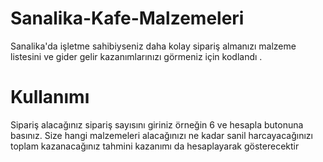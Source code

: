 # Sanalika-Kafe-Malzemeleri
Sanalika'da işletme sahibiyseniz daha kolay sipariş almanızı malzeme listesini ve gider gelir kazanımlarınızı görmeniz için kodlandı
.


# Kullanımı
Sipariş alacağınız sipariş sayısını giriniz örneğin 6 ve hesapla butonuna basınız. 
Size hangi malzemeleri alacağınızı ne kadar sanil harcayacağınızı toplam kazanacağınız tahmini kazanımı da hesaplayarak gösterecektir
